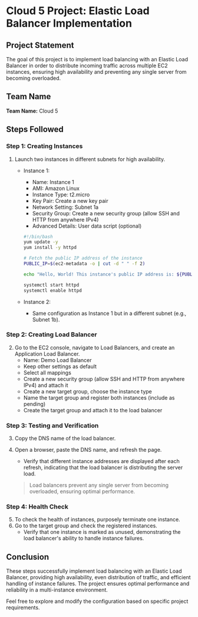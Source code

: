 # Cloud 5 Project: Elastic Load Balancer Implementation

## Project Statement
The goal of this project is to implement load balancing with an Elastic Load Balancer in order to distribute incoming traffic across multiple EC2 instances, ensuring high availability and preventing any single server from becoming overloaded.

## Team Name
**Team Name:** Cloud 5

## Steps Followed

### Step 1: Creating Instances
1. Launch two instances in different subnets for high availability.
   - Instance 1:
     - Name: Instance 1
     - AMI: Amazon Linux
     - Instance Type: t2.micro
     - Key Pair: Create a new key pair
     - Network Setting: Subnet 1a
     - Security Group: Create a new security group (allow SSH and HTTP from anywhere IPv4)
     - Advanced Details: User data script (optional)

     ```bash
     #!/bin/bash
     yum update -y
     yum install -y httpd

     # Fetch the public IP address of the instance
     PUBLIC_IP=$(ec2-metadata -o | cut -d " " -f 2)

     echo "Hello, World! This instance's public IP address is: ${PUBLIC_IP}" > /var/www/html/index.html

     systemctl start httpd
     systemctl enable httpd
     ```

   - Instance 2:
     - Same configuration as Instance 1 but in a different subnet (e.g., Subnet 1b).

### Step 2: Creating Load Balancer
2. Go to the EC2 console, navigate to Load Balancers, and create an Application Load Balancer.
   - Name: Demo Load Balancer
   - Keep other settings as default
   - Select all mappings
   - Create a new security group (allow SSH and HTTP from anywhere IPv4) and attach it
   - Create a new target group, choose the instance type
   - Name the target group and register both instances (include as pending)
   - Create the target group and attach it to the load balancer

### Step 3: Testing and Verification
3. Copy the DNS name of the load balancer.
4. Open a browser, paste the DNS name, and refresh the page.
   - Verify that different instance addresses are displayed after each refresh, indicating that the load balancer is distributing the server load.

   > Load balancers prevent any single server from becoming overloaded, ensuring optimal performance.

### Step 4: Health Check
5. To check the health of instances, purposely terminate one instance.
6. Go to the target group and check the registered instances.
   - Verify that one instance is marked as unused, demonstrating the load balancer's ability to handle instance failures.

## Conclusion
These steps successfully implement load balancing with an Elastic Load Balancer, providing high availability, even distribution of traffic, and efficient handling of instance failures. The project ensures optimal performance and reliability in a multi-instance environment.

Feel free to explore and modify the configuration based on specific project requirements.
